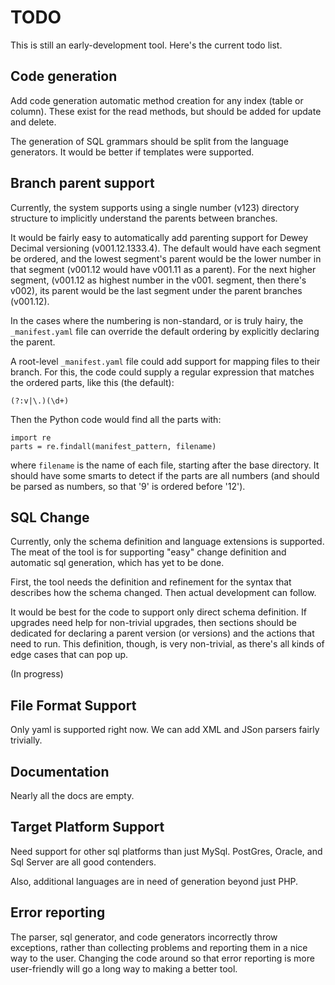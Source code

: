 # TODO

This is still an early-development tool.  Here's the current todo list.


## Code generation

Add code generation automatic method creation for any index (table or column).
These exist for the read methods, but should be added for update and delete.

The generation of SQL grammars should be split from the language generators.
It would be better if templates were supported.


## Branch parent support

Currently, the system supports using a single number (v123) directory structure
to implicitly understand the parents between branches.

It would be fairly easy to automatically add parenting support for Dewey Decimal
versioning (v001.12.1333.4).  The default would have each segment be ordered,
and the lowest segment's parent would be the lower number in that segment
(v001.12 would have v001.11 as a parent).  For the next higher segment,
(v001.12 as highest number in the v001. segment, then there's v002), its parent
would be the last segment under the parent branches (v001.12).

In the cases where the numbering is non-standard, or is truly hairy, the
`_manifest.yaml` file can override the default ordering by explicitly declaring
the parent.

A root-level `_manifest.yaml` file could add support for mapping files to their
branch.  For this, the code could supply a regular expression that matches
the ordered parts, like this (the default):

    (?:v|\.)(\d+)

Then the Python code would find all the parts with:

    import re
    parts = re.findall(manifest_pattern, filename)

where `filename` is the name of each file, starting after the base directory.
It should have some smarts to detect if the parts are all numbers (and should
be parsed as numbers, so that '9' is ordered before '12').


## SQL Change

Currently, only the schema definition and language extensions is supported.
The meat of the tool is for supporting "easy" change definition and automatic
sql generation, which has yet to be done.

First, the tool needs the definition and refinement for the syntax that
describes how the schema changed.  Then actual development can follow.

It would be best for the code to support only direct schema definition.
If upgrades need help for non-trivial upgrades, then sections should be
dedicated for declaring a parent version (or versions) and the actions that
need to run.  This definition, though, is very non-trivial, as there's all
kinds of edge cases that can pop up.

(In progress)


## File Format Support

Only yaml is supported right now.  We can add XML and JSon parsers fairly
trivially.


## Documentation

Nearly all the docs are empty.


## Target Platform Support

Need support for other sql platforms than just MySql.
PostGres, Oracle, and Sql Server are all good contenders.

Also, additional languages are in need of generation beyond just PHP.


## Error reporting

The parser, sql generator, and code generators incorrectly throw exceptions,
rather than collecting problems and reporting them in a nice way to the user.
Changing the code around so that error reporting is more user-friendly will
go a long way to making a better tool.
